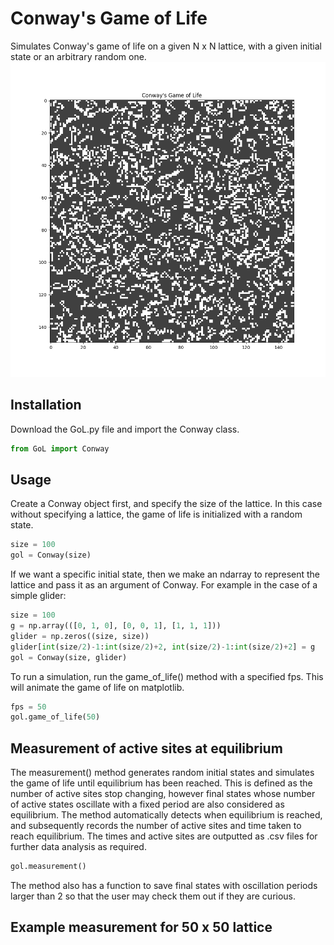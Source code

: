 # Conway's Game of Life
Simulates Conway's game of life on a given N x N lattice, with a given initial state or an arbitrary random one.
![Conway Simulation](conway.gif)

## Installation
Download the GoL.py file and import the Conway class.
```python
from GoL import Conway
```

## Usage
Create a Conway object first, and specify the size of the lattice. In this case without specifying a lattice, the game of life is initialized with a random state.
```python
size = 100
gol = Conway(size)
```
If we want a specific initial state, then we make an ndarray to represent the lattice and pass it as an argument of Conway. For example in the case of a simple glider:
```python
size = 100
g = np.array(([0, 1, 0], [0, 0, 1], [1, 1, 1]))
glider = np.zeros((size, size))
glider[int(size/2)-1:int(size/2)+2, int(size/2)-1:int(size/2)+2] = g
gol = Conway(size, glider)
```
To run a simulation, run the game_of_life() method with a specified fps. This will animate the game of life on matplotlib.
```python
fps = 50
gol.game_of_life(50)
```

## Measurement of active sites at equilibrium
The measurement() method generates random initial states and simulates the game of life until equilibrium has been reached. This is defined as the number of active sites stop changing, however final states whose number of active states oscillate with a fixed period are also considered as equilibrium. The method automatically detects when equilibrium is reached, and subsequently records the number of active sites and time taken to reach equilibrium. The times and active sites are outputted as .csv files for further data analysis as required.
```python
gol.measurement()
```
The method also has a function to save final states with oscillation periods larger than 2 so that the user may check them out if they are curious. 

## Example measurement for 50 x 50 lattice
